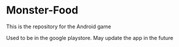 # Monster-Food
This is the repository for the Android game

Used to be in the google playstore. May update the app in the future 
